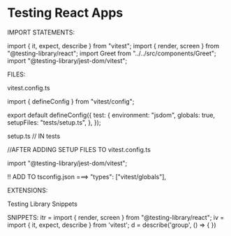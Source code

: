 # Testing React Apps


IMPORT STATEMENTS:

import { it, expect, describe } from "vitest";
import { render, screen } from "@testing-library/react";
import Greet from "../../src/components/Greet";
import "@testing-library/jest-dom/vitest";

FILES:

vitest.config.ts 

import { defineConfig } from "vitest/config";

export default defineConfig({
    test: {
        environment: "jsdom",
        globals: true,
        setupFiles: "tests/setup.ts",
    },
});


setup.ts       // IN tests

//AFTER ADDING SETUP FILES TO vitest.config.ts

import "@testing-library/jest-dom/vitest";


!! ADD TO tsconfig.json  ===> "types": ["vitest/globals"],


EXTENSIONS: 

Testing Library Snippets 


SNIPPETS: 
   itr = import { render, screen } from "@testing-library/react";
   iv  = import { it, expect, describe } from 'vitest';
   d   = describe('group', () => { })